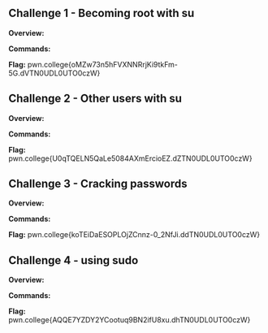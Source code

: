## Challenge 1 - Becoming root with su
**Overview:**

**Commands:**

**Flag:** pwn.college{oMZw73n5hFVXNNRrjKi9tkFm-5G.dVTN0UDL0UTO0czW}

## Challenge 2 - Other users with su
**Overview:**

**Commands:**

**Flag:** pwn.college{U0qTQELN5QaLe5084AXmErcioEZ.dZTN0UDL0UTO0czW}

## Challenge 3 - Cracking passwords
**Overview:**

**Commands:**

**Flag:** pwn.college{koTEiDaESOPLOjZCnnz-0_2NfJi.ddTN0UDL0UTO0czW}

## Challenge 4 - using sudo 
**Overview:**

**Commands:**

**Flag:** pwn.college{AQQE7YZDY2YCootuq9BN2ifU8xu.dhTN0UDL0UTO0czW}
